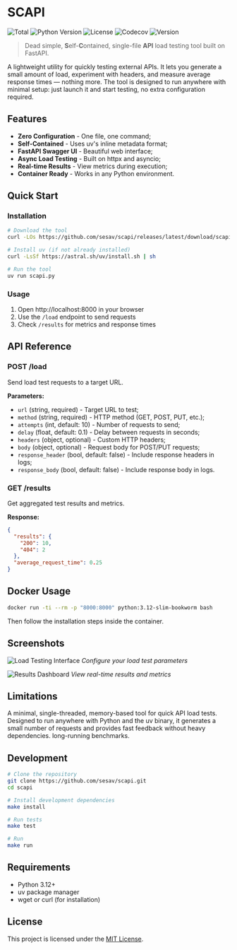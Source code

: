# SCAPI

![Total](https://img.shields.io/github/downloads/sesav/scapi/total)
![Python Version](https://img.shields.io/badge/python-3.12+-blue)
![License](https://img.shields.io/github/license/sesav/scapi)
![Codecov](https://img.shields.io/codecov/c/github/sesav/scapi)
![Version](https://img.shields.io/badge/version-0.2.4-green)

> Dead simple, **S**elf-**C**ontained, single-file **API** load testing tool built on FastAPI.

A lightweight utility for quickly testing external APIs. It lets you generate a
small amount of load, experiment with headers, and measure average response
times — nothing more. The tool is designed to run anywhere with minimal setup:
just launch it and start testing, no extra configuration required.

## Features

- **Zero Configuration** - One file, one command;
- **Self-Contained** - Uses uv's inline metadata format;
- **FastAPI Swagger UI** - Beautiful web interface;
- **Async Load Testing** - Built on httpx and asyncio;
- **Real-time Results** - View metrics during execution;
- **Container Ready** - Works in any Python environment.

## Quick Start

### Installation

```bash
# Download the tool
curl -LOs https://github.com/sesav/scapi/releases/latest/download/scapi.py

# Install uv (if not already installed)
curl -LsSf https://astral.sh/uv/install.sh | sh

# Run the tool
uv run scapi.py
```

### Usage

1. Open http://localhost:8000 in your browser
2. Use the `/load` endpoint to send requests
3. Check `/results` for metrics and response times

## API Reference

### POST /load
Send load test requests to a target URL.

**Parameters:**
* `url` (string, required) - Target URL to test;
* `method` (string, required) - HTTP method (GET, POST, PUT, etc.);
* `attempts` (int, default: 10) - Number of requests to send;
* `delay` (float, default: 0.1) - Delay between requests in seconds;
* `headers` (object, optional) - Custom HTTP headers;
* `body` (object, optional) - Request body for POST/PUT requests;
* `response_header` (bool, default: false) - Include response headers in logs;
* `response_body` (bool, default: false) - Include response body in logs.

### GET /results
Get aggregated test results and metrics.

**Response:**
```json
{
  "results": {
    "200": 10,
    "404": 2
  },
  "average_request_time": 0.25
}
```

## Docker Usage

```bash
docker run -ti --rm -p "8000:8000" python:3.12-slim-bookworm bash
```
Then follow the installation steps inside the container.

## Screenshots

![Load Testing Interface](images/load.png)
*Configure your load test parameters*

![Results Dashboard](images/results.png)
*View real-time results and metrics*

## Limitations

A minimal, single-threaded, memory-based tool for quick API load tests. Designed to run anywhere
with Python and the uv binary, it generates a small number of requests and provides fast feedback
without heavy dependencies.
long-running benchmarks.

## Development

```bash
# Clone the repository
git clone https://github.com/sesav/scapi.git
cd scapi

# Install development dependencies
make install

# Run tests
make test

# Run
make run
```

## Requirements

- Python 3.12+
- uv package manager
- wget or curl (for installation)

## License

This project is licensed under the [MIT License](LICENSE).
